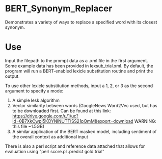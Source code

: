 # BERT_Synonym_Replacer
Demonstrates a variety of ways to replace a specified word with its closest synonym.

# Use
Input the filepath to the prompt data as a .xml file in the first argument. Some example data has been provided in lexsub_trial.xml. By default, the program will run a BERT-enabled lexicle substitution routine and print the output.

To use other lexicle substitution methods, input a 1, 2, or 3 as the second argument to specify a mode:
1. A simple lesk algorithm
2. Vector similarity between words (GoogleNews Word2Vec used, but has to be downloaded first. Can be found at this link: https://drive.google.com/u/1/uc?id=0B7XkCwpI5KDYNlNUTTlSS21pQmM&export=download WARNING: this file ~1.5GB)
3. A similar application of the BERT masked model, including sentiment of the overall context as additional input

There is also a perl script and reference data attached that allows for evaluation using "perl score.pl <piped lexsub_main output>.predict gold.trial"
